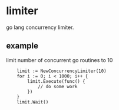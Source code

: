 # limiter
go lang concurrency limiter.

## example

limit number of concurrent go routines to 10

```
	limit := NewConcurrencyLimiter(10)
	for i := 0; i < 1000; i++ {
		limit.Execute(func() {
			// do some work
		})
	}
	limit.Wait()
```
